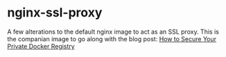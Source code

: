 nginx-ssl-proxy
===============

A few alterations to the default nginx image to act as an SSL proxy. This is the companian image to go along with the blog post: [How to Secure Your Private Docker Registry](http://www.centurylinklabs.com/tutorials/how-to-secure-your-private-docker-registry/)
